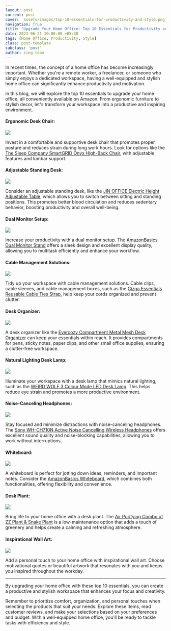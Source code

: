 ```yaml
---
layout: post
current: post
cover:  assets/images/top-10-essentials-for-productivity-and-style.png
navigation: True
title: "Upgrade Your Home Office: Top 10 Essentials for Productivity and Style"
date: 2023-06-21 10:00:00 +05:30
tags: [Home Office, Productivity, Style]
class: post-template
subclass: 'post'
author: zing-team
---
```


In recent times, the concept of a home office has become increasingly important.
Whether you're a remote worker, a freelancer,
or someone who simply enjoys a dedicated workspace, having a well-equipped
and stylish home office can significantly enhance productivity and motivation.

In this blog, we will explore the top 10 essentials to upgrade your home office,
all conveniently available on Amazon.
From ergonomic furniture to stylish decor,
let's transform your workspace into a productive
and inspiring environment.

#### Ergonomic Desk Chair:

<a href="https://www.amazon.in/Sleep-Company-Onyx-Orthopedic-Adjustments/dp/B09VZ19531?crid=168IEZ54DHV0Z&keywords=ergonomic+desk+chair&qid=1688579476&sprefix=ergonomic+desk+chai%2Caps%2C248&sr=8-40&linkCode=li3&tag=zing-info-21&linkId=32193472f541a105c00debe2b11c2d6f&language=en_IN&ref_=as_li_ss_il" target="_blank"><img border="0" src="//ws-in.amazon-adsystem.com/widgets/q?_encoding=UTF8&ASIN=B09VZ19531&Format=_SL250_&ID=AsinImage&MarketPlace=IN&ServiceVersion=20070822&WS=1&tag=zing-info-21&language=en_IN" ></a><img src="https://ir-in.amazon-adsystem.com/e/ir?t=zing-info-21&language=en_IN&l=li3&o=31&a=B09VZ19531" width="1" height="1" border="0" alt="" style="border:none !important; margin:0px !important;" />

Invest in a comfortable and supportive desk chair that promotes proper posture and reduces strain during long work hours. Look for options like the [The Sleep Company SmartGRID Onyx High-Back Chair](https://www.amazon.in/dp/B09VZ19531?tag=zing-info-21), with adjustable features and lumbar support.

#### Adjustable Standing Desk:

<a href="https://www.amazon.in/JIN-OFFICE-Table-Frame-White/dp/B0BNNM72H7?keywords=Adjustable+Standing+Desk%3A&qid=1688579794&sr=8-40&linkCode=li3&tag=zing-info-21&linkId=51f094c8c76b8b53acc8c5435143b639&language=en_IN&ref_=as_li_ss_il" target="_blank"><img border="0" src="//ws-in.amazon-adsystem.com/widgets/q?_encoding=UTF8&ASIN=B0BNNM72H7&Format=_SL250_&ID=AsinImage&MarketPlace=IN&ServiceVersion=20070822&WS=1&tag=zing-info-21&language=en_IN" ></a><img src="https://ir-in.amazon-adsystem.com/e/ir?t=zing-info-21&language=en_IN&l=li3&o=31&a=B0BNNM72H7" width="1" height="1" border="0" alt="" style="border:none !important; margin:0px !important;" />

Consider an adjustable standing desk, like the [JIN OFFICE Electric Height Adjustable Table](https://www.amazon.in/dp/B0BNNM72H7?tag=zing-info-21), which allows you to switch between sitting and standing positions. This promotes better blood circulation and reduces sedentary behavior, boosting productivity and overall well-being.

#### Dual Monitor Setup:

<a href="https://www.amazon.in/AmazonBasics-Dual-Monitor-Stand-Height-Adjustable/dp/B076B3Q8JR?crid=194DWJGZ0U12Q&keywords=dual+monitor+setup&qid=1688579937&sprefix=dual+monitor+setup%2Caps%2C225&sr=8-3&linkCode=li3&tag=zing-info-21&linkId=dc5007d592a02a40ffbe9f6a93692641&language=en_IN&ref_=as_li_ss_il" target="_blank"><img border="0" src="//ws-in.amazon-adsystem.com/widgets/q?_encoding=UTF8&ASIN=B076B3Q8JR&Format=_SL250_&ID=AsinImage&MarketPlace=IN&ServiceVersion=20070822&WS=1&tag=zing-info-21&language=en_IN" ></a><img src="https://ir-in.amazon-adsystem.com/e/ir?t=zing-info-21&language=en_IN&l=li3&o=31&a=B076B3Q8JR" width="1" height="1" border="0" alt="" style="border:none !important; margin:0px !important;" />

Increase your productivity with a dual monitor setup. The [AmazonBasics Dual Monitor Stand](https://www.amazon.in/dp/B076B3Q8JR??tag=zing-info-21) offers a sleek design and excellent display quality, allowing you to multitask efficiently and enhance your workflow.

#### Cable Management Solutions:

<a href="https://www.amazon.in/Gizga-Essentials-Reusable-Double-Organizer/dp/B08WPSMFTQ?content-id=amzn1.sym.71f3e964-c052-406d-85d3-3536a795e6d0%3Aamzn1.sym.71f3e964-c052-406d-85d3-3536a795e6d0&crid=2RTYT4TVG8XLS&cv_ct_cx=Cable+Management+Solutions%3A&keywords=Cable+Management+Solutions%3A&pd_rd_i=B08WPSMFTQ&pd_rd_r=ed6db4a8-c3ea-4a64-a0ca-5a3d7f6e6ae6&pd_rd_w=N2eSG&pd_rd_wg=CoN48&pf_rd_p=71f3e964-c052-406d-85d3-3536a795e6d0&pf_rd_r=RZNA2RT2YHWE5WNQEEPT&qid=1688579996&sbo=RZvfv%2F%2FHxDF%2BO5021pAnSA%3D%3D&sprefix=cable+management+solutions+%2Caps%2C197&sr=1-1-f1821008-9dea-4812-b2b6-4a6e4a4f2d55&linkCode=li3&tag=zing-info-21&linkId=9a1d425392de9c1e49eb10b24a0e7174&language=en_IN&ref_=as_li_ss_il" target="_blank"><img border="0" src="//ws-in.amazon-adsystem.com/widgets/q?_encoding=UTF8&ASIN=B08WPSMFTQ&Format=_SL250_&ID=AsinImage&MarketPlace=IN&ServiceVersion=20070822&WS=1&tag=zing-info-21&language=en_IN" ></a><img src="https://ir-in.amazon-adsystem.com/e/ir?t=zing-info-21&language=en_IN&l=li3&o=31&a=B08WPSMFTQ" width="1" height="1" border="0" alt="" style="border:none !important; margin:0px !important;" />

Tidy up your workspace with cable management solutions. Cable clips, cable sleeves, and cable management boxes, such as the [Gizga Essentials Reusable Cable Ties Strap](https://www.amazon.in/dp/B08WPSMFTQ??tag=zing-info-21), help keep your cords organized and prevent clutter.

#### Desk Organizer:

<a href="https://www.amazon.in/EVERCOZY-Compartment-Organizer-Stationary-COMPARTMENT/dp/B09KTTZ6CK?keywords=Desk+Organizer&qid=1688580103&sr=8-10&linkCode=li3&tag=zing-info-21&linkId=3f2781534a7edc7dfe4584d85b4de45e&language=en_IN&ref_=as_li_ss_il" target="_blank"><img border="0" src="//ws-in.amazon-adsystem.com/widgets/q?_encoding=UTF8&ASIN=B09KTTZ6CK&Format=_SL250_&ID=AsinImage&MarketPlace=IN&ServiceVersion=20070822&WS=1&tag=zing-info-21&language=en_IN" ></a><img src="https://ir-in.amazon-adsystem.com/e/ir?t=zing-info-21&language=en_IN&l=li3&o=31&a=B09KTTZ6CK" width="1" height="1" border="0" alt="" style="border:none !important; margin:0px !important;" />

A desk organizer like the [Evercozy Compartment Metal Mesh Desk Organizer](https://www.amazon.in/dp/B09KTTZ6CK?tag=zing-info-21) can keep your essentials within reach. It provides compartments for pens, sticky notes, paper clips, and other small office supplies, ensuring a clutter-free workspace.

#### Natural Lighting Desk Lamp:

<a href="https://www.amazon.in/WEIRD-WOLF-Colour-Holder-Warranty/dp/B0B919D52V?crid=2Z19W71KGIW3W&keywords=Natural+Lighting+Desk+Lamp+developer&qid=1688580255&sprefix=natural+lighting+desk+lamp+develope%2Caps%2C200&sr=8-2&linkCode=li3&tag=zing-info-21&linkId=ccb12955ecb2db295fcd525af30a0bd7&language=en_IN&ref_=as_li_ss_il" target="_blank"><img border="0" src="//ws-in.amazon-adsystem.com/widgets/q?_encoding=UTF8&ASIN=B0B919D52V&Format=_SL250_&ID=AsinImage&MarketPlace=IN&ServiceVersion=20070822&WS=1&tag=zing-info-21&language=en_IN" ></a><img src="https://ir-in.amazon-adsystem.com/e/ir?t=zing-info-21&language=en_IN&l=li3&o=31&a=B0B919D52V" width="1" height="1" border="0" alt="" style="border:none !important; margin:0px !important;" />

Illuminate your workspace with a desk lamp that mimics natural lighting, such as the [WEIRD WOLF 3 Colour Mode LED Desk Lamp](https://www.amazon.in/dp/B0B919D52V?tag=zing-info-21). This helps reduce eye strain and promotes a more productive environment.

#### Noise-Canceling Headphones:

<a href="https://www.amazon.in/Sony-WH-CH710N-Cancelling-Wireless-Headphones/dp/B0872G7SL9?crid=256GSCPP1I6YN&keywords=Noise-Canceling+Headphones%3A&qid=1688580336&sprefix=noise-canceling+headphones+%2Caps%2C186&sr=8-5&linkCode=li3&tag=zing-info-21&linkId=8c7c0b2e15187c6dd0b4b55c620a2e6a&language=en_IN&ref_=as_li_ss_il" target="_blank"><img border="0" src="//ws-in.amazon-adsystem.com/widgets/q?_encoding=UTF8&ASIN=B0872G7SL9&Format=_SL250_&ID=AsinImage&MarketPlace=IN&ServiceVersion=20070822&WS=1&tag=zing-info-21&language=en_IN" ></a><img src="https://ir-in.amazon-adsystem.com/e/ir?t=zing-info-21&language=en_IN&l=li3&o=31&a=B0872G7SL9" width="1" height="1" border="0" alt="" style="border:none !important; margin:0px !important;" />

Stay focused and minimize distractions with noise-canceling headphones. The [Sony WH-CH710N Active Noise Cancelling Wireless Headphones](https://www.amazon.in/dp/B0872G7SL9?tag=zing-info-21) offers excellent sound quality and noise-blocking capabilities, allowing you to work without interruptions.

#### Whiteboard:

<a href="https://www.amazon.in/AmazonBasics-Whiteboard-Drywipe-Magnetic-Aluminium/dp/B077T5RQF7?crid=2628UXTDYS7O8&keywords=Whiteboard&qid=1688580423&sprefix=whiteboard%2Caps%2C195&sr=8-9&linkCode=li3&tag=zing-info-21&linkId=033513f63b2253cdb040b830618a069b&language=en_IN&ref_=as_li_ss_il" target="_blank"><img border="0" src="//ws-in.amazon-adsystem.com/widgets/q?_encoding=UTF8&ASIN=B077T5RQF7&Format=_SL250_&ID=AsinImage&MarketPlace=IN&ServiceVersion=20070822&WS=1&tag=zing-info-21&language=en_IN" ></a><img src="https://ir-in.amazon-adsystem.com/e/ir?t=zing-info-21&language=en_IN&l=li3&o=31&a=B077T5RQF7" width="1" height="1" border="0" alt="" style="border:none !important; margin:0px !important;" />

A whiteboard is perfect for jotting down ideas, reminders, and important notes. Consider the [AmazonBasics Whiteboard](https://www.amazon.in/dp/B077T5RQF7?tag=zing-info-21), which combines both functionalities, offering flexibility and convenience.

#### Desk Plant:

<a href="https://www.amazon.in/Nurturing-Green-Purifying-Combo-Indoor/dp/B09H366NV1?keywords=snake+plant&qid=1688580588&sprefix=snake+p%2Caps%2C233&sr=8-19&linkCode=li3&tag=zing-info-21&linkId=94116c3f2e8424e3027c6604ff6bd420&language=en_IN&ref_=as_li_ss_il" target="_blank"><img border="0" src="//ws-in.amazon-adsystem.com/widgets/q?_encoding=UTF8&ASIN=B09H366NV1&Format=_SL250_&ID=AsinImage&MarketPlace=IN&ServiceVersion=20070822&WS=1&tag=zing-info-21&language=en_IN" ></a><img src="https://ir-in.amazon-adsystem.com/e/ir?t=zing-info-21&language=en_IN&l=li3&o=31&a=B09H366NV1" width="1" height="1" border="0" alt="" style="border:none !important; margin:0px !important;" />

Bring life to your home office with a desk plant. The [Air Purifying Combo of ZZ Plant & Snake Plant](https://www.amazon.in/dp/B09H366NV1?tag=zing-info-21) is a low-maintenance option that adds a touch of greenery and helps create a calming and refreshing atmosphere.

#### Inspirational Wall Art:

<a href="https://www.amazon.in/Inspirational-Motivational-Unframed-Positive-Decoration/dp/B08FFWL86S?crid=2YXMXRQVI0YHW&keywords=Inspirational+Wall+Art%3A&qid=1688580674&sprefix=inspirational+wall+art+%2Caps%2C194&sr=8-10&linkCode=li3&tag=zing-info-21&linkId=974515584d3eb9e3c2ca08fc3b723a5f&language=en_IN&ref_=as_li_ss_il" target="_blank"><img border="0" src="//ws-in.amazon-adsystem.com/widgets/q?_encoding=UTF8&ASIN=B08FFWL86S&Format=_SL250_&ID=AsinImage&MarketPlace=IN&ServiceVersion=20070822&WS=1&tag=zing-info-21&language=en_IN" ></a><img src="https://ir-in.amazon-adsystem.com/e/ir?t=zing-info-21&language=en_IN&l=li3&o=31&a=B08FFWL86S" width="1" height="1" border="0" alt="" style="border:none !important; margin:0px !important;" />

Add a personal touch to your home office with inspirational wall art. Choose motivational quotes or beautiful artwork that resonates with you and keeps you inspired throughout the workday.

---

By upgrading your home office with these top 10 essentials,
you can create a productive and stylish workspace that enhances your focus
and creativity.

Remember to prioritize comfort, organization,
and personal touches when selecting the products that suit your needs.
Explore these items, read customer reviews,
and make your selections based on your preferences and budget.
With a well-equipped home office,
you'll be ready to tackle tasks with efficiency and style.
